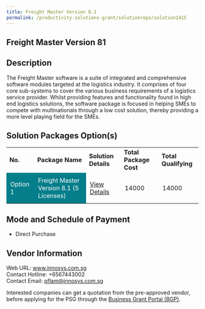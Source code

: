 ```yaml
---
title: Freight Master Version 8.1
permalink: /productivity-solutions-grant/solutionrepo/solution1415
---
```


## Freight Master Version 81

## Description

The Freight Master software is a suite of integrated and comprehensive software modules targeted at the logistics industry. It comprises of four core sub-systems to cover the various business requirements of a logistics service provider. Whilst providing features and functionality found in high end logistics solutions, the software package is focused in helping SMEs to compete with multinationals through a low cost solution, thereby providing a more level playing field for the SMEs.

## Solution Packages Option(s)

<table>
<tr>
<td><b>No.</b></td>
<td><b>Package Name</b></td>
<td><b>Solution Details</b></td>
<td><b>Total Package Cost</b></td>
<td><b>Total Qualifying</b></td>
</tr>
<tr>
<td style='padding: 10px; background-color: #037E8A; color: #FFFFFF;'>Option 1</td>
<td style='padding: 10px; background-color: #037E8A; color: #FFFFFF;'>Freight Master Version 8.1 (5 Licenses)</td>
<td style='padding: 10px;'><a href='https://www.gobusiness.gov.sg/images/psg/Desensitised_Innosys_20200256_Annex_3_Part_1.pdf' target='_blank'>View Details</a></td>
<td style='padding: 10px;'>14000</td>
<td style='padding: 10px;'>14000</td>
</tr>
</table>

## Mode and Schedule of Payment

 - Direct Purchase

## Vendor Information

 Web URL: www.innosys.com.sg <br>Contact Hotline: +6567443002 <br>Contact Email: pflam@innosys.com.sg <br>

Interested companies can get a quotation from the pre-approved vendor, before applying for the PSG through the <a href='https://www.businessgrants.gov.sg/' target='_blank' rel='noopener'>Business Grant Portal (BGP)</a>.

<script src="/jquery/resize-tables.js"></script>
